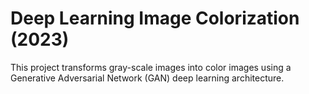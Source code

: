 # Deep Learning Image Colorization (2023)

This project transforms gray-scale images into color images using a Generative Adversarial Network (GAN) deep learning architecture.